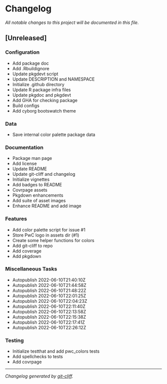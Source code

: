 # Changelog
*All notable changes to this project will be documented in this file.*

## [Unreleased]

### Configuration

- Add package doc
- Add .Rbuildignore
- Update pkgdevt script
- Update DESCRIPTION and NAMESPACE
- Initialize .github directory
- Update R package infra files
- Update pkgdoc and pkgdevt
- Add GHA for checking package
- Build configs
- Add cyborg bootswatch theme

### Data

- Save internal color palette package data

### Documentation

- Package man page
- Add license
- Update README
- Update git-cliff and changelog
- Initialize vignettes
- Add badges to README
- Covrpage assets
- Pkgdown enhancements
- Add suite of asset images
- Enhance README and add image

### Features

- Add color palette script for issue #1
- Store PwC logo in assets dir (#1)
- Create some helper functions for colors
- Add git-cliff to repo
- Add coverage
- Add pkgdown

### Miscellaneous Tasks

- Autopublish 2022-06-10T21:40:10Z
- Autopublish 2022-06-10T21:44:58Z
- Autopublish 2022-06-10T21:48:22Z
- Autopublish 2022-06-10T22:01:25Z
- Autopublish 2022-06-10T22:04:23Z
- Autopublish 2022-06-10T22:11:40Z
- Autopublish 2022-06-10T22:13:58Z
- Autopublish 2022-06-10T22:15:38Z
- Autopublish 2022-06-10T22:17:41Z
- Autopublish 2022-06-10T22:26:12Z

### Testing

- Initialize testthat and add pwc_colors tests
- Add spellchecks to tests
- Add covrpage

***
*Changelog generated by [git-cliff](https://github.com/orhun/git-cliff).*
